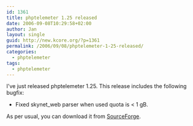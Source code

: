 ```yaml
---
id: 1361
title: phptelemeter 1.25 released
date: 2006-09-08T10:29:58+02:00
author: Jan
layout: single
guid: http://new.kcore.org/?p=1361
permalink: /2006/09/08/phptelemeter-1-25-released/
categories:
  - phptelemeter
tags:
  - phptelemeter
---
```

I've just released phptelemeter 1.25. This release includes the following bugfix:

  * Fixed skynet_web parser when used quota is < 1 gB.

As per usual, you can download it from [SourceForge](http://sourceforge.net/projects/phptelemeter).